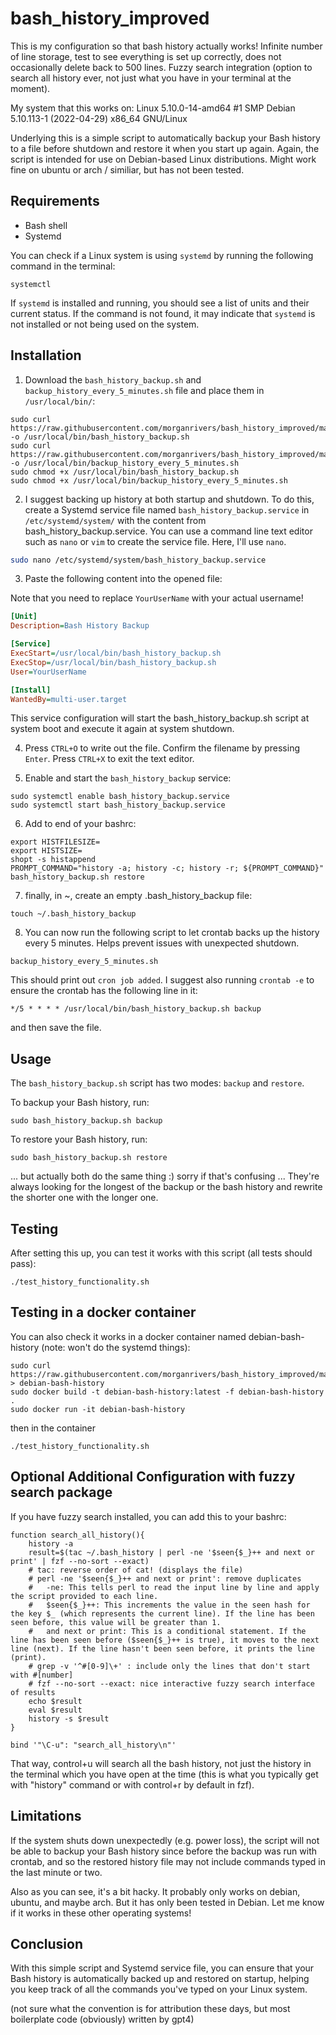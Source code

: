 # bash_history_improved
This is my configuration so that bash history actually works! Infinite number of line storage, test to see everything is set up correctly, does not occasionally delete back to 500 lines. Fuzzy search integration (option to search all history ever, not just what you have in your terminal at the moment).

My system that this works on:
Linux 5.10.0-14-amd64 #1 SMP Debian 5.10.113-1 (2022-04-29) x86_64 GNU/Linux


Underlying this is a simple script to automatically backup your Bash history to a file before shutdown and restore it when you start up again. Again, the script is intended for use on Debian-based Linux distributions. Might work fine on ubuntu or arch / similiar, but has not been tested.

## Requirements

- Bash shell
- Systemd

You can check if a Linux system is using `systemd` by running the following command in the terminal:

```
systemctl
```

If `systemd` is installed and running, you should see a list of units and their current status. If the command is not found, it may indicate that `systemd` is not installed or not being used on the system.


## Installation

1. Download the `bash_history_backup.sh` and `backup_history_every_5_minutes.sh` file and place them in `/usr/local/bin/`:

```
sudo curl https://raw.githubusercontent.com/morganrivers/bash_history_improved/main/bash_history_backup.sh -o /usr/local/bin/bash_history_backup.sh
sudo curl https://raw.githubusercontent.com/morganrivers/bash_history_improved/main/backup_history_every_5_minutes.sh -o /usr/local/bin/backup_history_every_5_minutes.sh
sudo chmod +x /usr/local/bin/bash_history_backup.sh
sudo chmod +x /usr/local/bin/backup_history_every_5_minutes.sh
```

2. I suggest backing up history at both startup and shutdown. To do this, create a Systemd service file named `bash_history_backup.service` in `/etc/systemd/system/` with the content from
bash_history_backup.service. You can use a command line text editor such as `nano` or `vim` to create the service file. Here, I'll use `nano`.

```bash
sudo nano /etc/systemd/system/bash_history_backup.service
```

3. Paste the following content into the opened file:

Note that you need to replace `YourUserName` with your actual username!

```ini
[Unit]
Description=Bash History Backup

[Service]
ExecStart=/usr/local/bin/bash_history_backup.sh
ExecStop=/usr/local/bin/bash_history_backup.sh
User=YourUserName

[Install]
WantedBy=multi-user.target
```

This service configuration will start the bash_history_backup.sh script at system boot and execute it again at system shutdown.

4. Press `CTRL+O` to write out the file. Confirm the filename by pressing `Enter`. Press `CTRL+X` to exit the text editor.



5. Enable and start the `bash_history_backup` service:

```
sudo systemctl enable bash_history_backup.service
sudo systemctl start bash_history_backup.service
```

6. Add to end of your bashrc:

```
export HISTFILESIZE=
export HISTSIZE=
shopt -s histappend
PROMPT_COMMAND="history -a; history -c; history -r; ${PROMPT_COMMAND}"
bash_history_backup.sh restore
```

7. finally, in ~, create an empty .bash_history_backup file:

```
touch ~/.bash_history_backup
```

8. You can now run the following script to let crontab backs up the history every 5 minutes. Helps prevent issues with unexpected shutdown.
```
backup_history_every_5_minutes.sh
```
This should print out `cron job added`.
I suggest also running `crontab -e` to ensure the crontab has the following line in it:
```
*/5 * * * * /usr/local/bin/bash_history_backup.sh backup
```
and then save the file.

## Usage

The `bash_history_backup.sh` script has two modes: `backup` and `restore`.

To backup your Bash history, run:

```
sudo bash_history_backup.sh backup
```

To restore your Bash history, run:

```
sudo bash_history_backup.sh restore
```

... but actually both do the same thing :) sorry if that's confusing ...
They're always looking for the longest of the backup or the bash history and rewrite the shorter one with the longer one. 

## Testing

After setting this up, you can test it works with this script (all tests should pass): 

```
./test_history_functionality.sh
```

## Testing in a docker container

You can also check it works in a docker container named debian-bash-history (note: won't do the systemd things):

```
sudo curl https://raw.githubusercontent.com/morganrivers/bash_history_improved/main/bash_history_backup.sh > debian-bash-history
sudo docker build -t debian-bash-history:latest -f debian-bash-history .
sudo docker run -it debian-bash-history
```
then in the container
```
./test_history_functionality.sh
```

## Optional Additional Configuration with fuzzy search package
If you have fuzzy search installed, you can add this to your bashrc:

```
function search_all_history(){
    history -a
    result=$(tac ~/.bash_history | perl -ne '$seen{$_}++ and next or print' | fzf --no-sort --exact)
    # tac: reverse order of cat! (displays the file)
    # perl -ne '$seen{$_}++ and next or print': remove duplicates
    #   -ne: This tells perl to read the input line by line and apply the script provided to each line.
    #   $seen{$_}++: This increments the value in the seen hash for the key $_ (which represents the current line). If the line has been seen before, this value will be greater than 1.
    #   and next or print: This is a conditional statement. If the line has been seen before ($seen{$_}++ is true), it moves to the next line (next). If the line hasn't been seen before, it prints the line (print).
    # grep -v '^#[0-9]\+' : include only the lines that don't start with #[number]
    # fzf --no-sort --exact: nice interactive fuzzy search interface of results
    echo $result
    eval $result
    history -s $result
}

bind '"\C-u": "search_all_history\n"'
```

That way, control+u will search all the bash history, not just the history in the terminal which you have open at the time (this is what you typically get with "history" command or with control+r by default in fzf).

## Limitations
If the system shuts down unexpectedly (e.g. power loss), the script will not be able to backup your Bash history since before the backup was run with crontab, and so the restored history file may not include commands typed in the last minute or two.

Also as you can see, it's a bit hacky. It probably only works on debian, ubuntu, and maybe arch. But it has only been tested in Debian. Let me know if it works in these other operating systems!

## Conclusion

With this simple script and Systemd service file, you can ensure that your Bash history is automatically backed up and restored on startup, helping you keep track of all the commands you've typed on your Linux system.

(not sure what the convention is for attribution these days, but most boilerplate code (obviously) written by gpt4)
